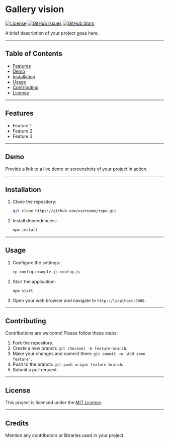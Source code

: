 # Gallery vision 

[![License](https://img.shields.io/badge/license-MIT-blue.svg)](LICENSE)
[![GitHub Issues](https://img.shields.io/github/issues/username/repo.svg)](https://github.com/username/repo/issues)
[![GitHub Stars](https://img.shields.io/github/stars/username/repo.svg)](https://github.com/username/repo/stargazers)

A brief description of your project goes here.

---

## Table of Contents

- [Features](#features)
- [Demo](#demo)
- [Installation](#installation)
- [Usage](#usage)
- [Contributing](#contributing)
- [License](#license)

---

## Features

- Feature 1
- Feature 2
- Feature 3

---

## Demo

Provide a link to a live demo or screenshots of your project in action.

---

## Installation

1. Clone the repository:

    ```bash
    git clone https://github.com/username/repo.git
    ```

2. Install dependencies:

    ```bash
    npm install
    ```

---

## Usage

1. Configure the settings:

    ```bash
    cp config.example.js config.js
    ```

2. Start the application:

    ```bash
    npm start
    ```

3. Open your web browser and navigate to `http://localhost:3000`.

---

## Contributing

Contributions are welcome! Please follow these steps:

1. Fork the repository.
2. Create a new branch: `git checkout -b feature-branch`.
3. Make your changes and commit them: `git commit -m 'Add some feature'`.
4. Push to the branch: `git push origin feature-branch`.
5. Submit a pull request.

---

## License

This project is licensed under the [MIT License](LICENSE).

---

## Credits

Mention any contributors or libraries used in your project.
